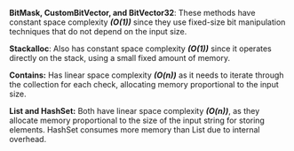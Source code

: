 **BitMask, CustomBitVector, and BitVector32**:
These methods have constant space complexity **_(O(1))_** 
since they use fixed-size bit manipulation techniques that do not depend on the input size.

**Stackalloc**:
Also has constant space complexity **_(O(1))_** since it operates directly on the stack,
using a small fixed amount of memory.

**Contains:**
Has linear space complexity **_(O(n))_** as it needs to iterate 
through the collection for each check, allocating memory proportional to the input size.

**List and HashSet:**
Both have linear space complexity **_(O(n))_**, as they 
allocate memory proportional to the size of the input string for storing elements.
HashSet consumes more memory than List due to internal overhead.
